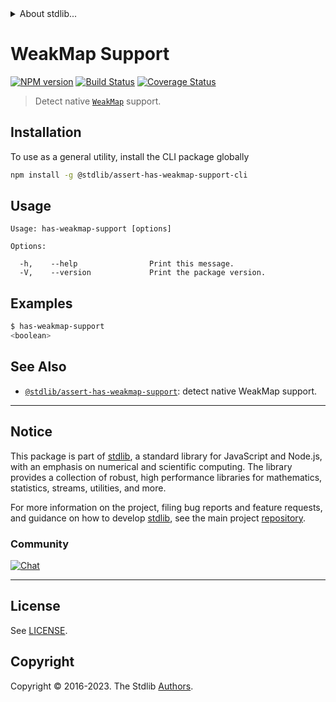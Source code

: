 <!--

@license Apache-2.0

Copyright (c) 2018 The Stdlib Authors.

Licensed under the Apache License, Version 2.0 (the "License");
you may not use this file except in compliance with the License.
You may obtain a copy of the License at

   http://www.apache.org/licenses/LICENSE-2.0

Unless required by applicable law or agreed to in writing, software
distributed under the License is distributed on an "AS IS" BASIS,
WITHOUT WARRANTIES OR CONDITIONS OF ANY KIND, either express or implied.
See the License for the specific language governing permissions and
limitations under the License.

-->


<details>
  <summary>
    About stdlib...
  </summary>
  <p>We believe in a future in which the web is a preferred environment for numerical computation. To help realize this future, we've built stdlib. stdlib is a standard library, with an emphasis on numerical and scientific computation, written in JavaScript (and C) for execution in browsers and in Node.js.</p>
  <p>The library is fully decomposable, being architected in such a way that you can swap out and mix and match APIs and functionality to cater to your exact preferences and use cases.</p>
  <p>When you use stdlib, you can be absolutely certain that you are using the most thorough, rigorous, well-written, studied, documented, tested, measured, and high-quality code out there.</p>
  <p>To join us in bringing numerical computing to the web, get started by checking us out on <a href="https://github.com/stdlib-js/stdlib">GitHub</a>, and please consider <a href="https://opencollective.com/stdlib">financially supporting stdlib</a>. We greatly appreciate your continued support!</p>
</details>

# WeakMap Support

[![NPM version][npm-image]][npm-url] [![Build Status][test-image]][test-url] [![Coverage Status][coverage-image]][coverage-url] <!-- [![dependencies][dependencies-image]][dependencies-url] -->

> Detect native [`WeakMap`][mdn-weakmap] support.









<section class="cli">



<section class="installation">

## Installation

To use as a general utility, install the CLI package globally

```bash
npm install -g @stdlib/assert-has-weakmap-support-cli
```

</section>

<!-- CLI usage documentation. -->

<section class="usage">

## Usage

```text
Usage: has-weakmap-support [options]

Options:

  -h,    --help                Print this message.
  -V,    --version             Print the package version.
```

</section>

<!-- /.usage -->

<section class="examples">

## Examples

```bash
$ has-weakmap-support
<boolean>
```

</section>

<!-- /.examples -->

</section>

<!-- /.cli -->

<!-- Section for related `stdlib` packages. Do not manually edit this section, as it is automatically populated. -->

<section class="related">

## See Also

-   <span class="package-name">[`@stdlib/assert-has-weakmap-support`][@stdlib/assert-has-weakmap-support]</span><span class="delimiter">: </span><span class="description">detect native WeakMap support.</span>


</section>

<!-- /.related -->

<!-- Section for all links. Make sure to keep an empty line after the `section` element and another before the `/section` close. -->


<section class="main-repo" >

* * *

## Notice

This package is part of [stdlib][stdlib], a standard library for JavaScript and Node.js, with an emphasis on numerical and scientific computing. The library provides a collection of robust, high performance libraries for mathematics, statistics, streams, utilities, and more.

For more information on the project, filing bug reports and feature requests, and guidance on how to develop [stdlib][stdlib], see the main project [repository][stdlib].

### Community

[![Chat][chat-image]][chat-url]

---

## License

See [LICENSE][stdlib-license].


## Copyright

Copyright &copy; 2016-2023. The Stdlib [Authors][stdlib-authors].

</section>

<!-- /.stdlib -->

<!-- Section for all links. Make sure to keep an empty line after the `section` element and another before the `/section` close. -->

<section class="links">

[npm-image]: http://img.shields.io/npm/v/@stdlib/assert-has-weakmap-support-cli.svg
[npm-url]: https://npmjs.org/package/@stdlib/assert-has-weakmap-support-cli

[test-image]: https://github.com/stdlib-js/assert-has-weakmap-support/actions/workflows/test.yml/badge.svg?branch=main
[test-url]: https://github.com/stdlib-js/assert-has-weakmap-support/actions/workflows/test.yml?query=branch:main

[coverage-image]: https://img.shields.io/codecov/c/github/stdlib-js/assert-has-weakmap-support/main.svg
[coverage-url]: https://codecov.io/github/stdlib-js/assert-has-weakmap-support?branch=main

<!--

[dependencies-image]: https://img.shields.io/david/stdlib-js/assert-has-weakmap-support.svg
[dependencies-url]: https://david-dm.org/stdlib-js/assert-has-weakmap-support/main

-->

[chat-image]: https://img.shields.io/gitter/room/stdlib-js/stdlib.svg
[chat-url]: https://app.gitter.im/#/room/#stdlib-js_stdlib:gitter.im

[stdlib]: https://github.com/stdlib-js/stdlib

[stdlib-authors]: https://github.com/stdlib-js/stdlib/graphs/contributors

[cli-section]: https://github.com/stdlib-js/assert-has-weakmap-support#cli
[cli-url]: https://github.com/stdlib-js/assert-has-weakmap-support/tree/cli
[@stdlib/assert-has-weakmap-support]: https://github.com/stdlib-js/assert-has-weakmap-support/tree/main

[umd]: https://github.com/umdjs/umd
[es-module]: https://developer.mozilla.org/en-US/docs/Web/JavaScript/Guide/Modules

[deno-url]: https://github.com/stdlib-js/assert-has-weakmap-support/tree/deno
[umd-url]: https://github.com/stdlib-js/assert-has-weakmap-support/tree/umd
[esm-url]: https://github.com/stdlib-js/assert-has-weakmap-support/tree/esm
[branches-url]: https://github.com/stdlib-js/assert-has-weakmap-support/blob/main/branches.md

[stdlib-license]: https://raw.githubusercontent.com/stdlib-js/assert-has-weakmap-support/main/LICENSE

[mdn-weakmap]: https://developer.mozilla.org/en-US/docs/Web/JavaScript/Reference/Global_Objects/WeakMap

</section>

<!-- /.links -->
